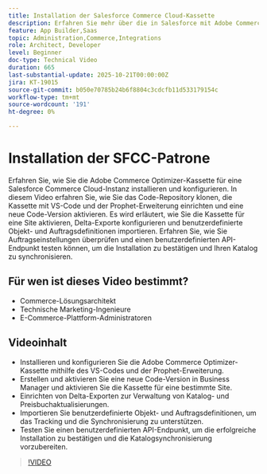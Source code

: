 ```yaml
---
title: Installation der Salesforce Commerce Cloud-Kassette
description: Erfahren Sie mehr über die in Salesforce mit Adobe Commerce Optimizer verwendete Kassette.
feature: App Builder,Saas
topic: Administration,Commerce,Integrations
role: Architect, Developer
level: Beginner
doc-type: Technical Video
duration: 665
last-substantial-update: 2025-10-21T00:00:00Z
jira: KT-19015
source-git-commit: b050e70785b24b6f8804c3cdcfb11d533179154c
workflow-type: tm+mt
source-wordcount: '191'
ht-degree: 0%

---
```



# Installation der SFCC-Patrone

Erfahren Sie, wie Sie die Adobe Commerce Optimizer-Kassette für eine Salesforce Commerce Cloud-Instanz installieren und konfigurieren. In diesem Video erfahren Sie, wie Sie das Code-Repository klonen, die Kassette mit VS-Code und der Prophet-Erweiterung einrichten und eine neue Code-Version aktivieren. Es wird erläutert, wie Sie die Kassette für eine Site aktivieren, Delta-Exporte konfigurieren und benutzerdefinierte Objekt- und Auftragsdefinitionen importieren. Erfahren Sie, wie Sie Auftragseinstellungen überprüfen und einen benutzerdefinierten API-Endpunkt testen können, um die Installation zu bestätigen und Ihren Katalog zu synchronisieren.


## Für wen ist dieses Video bestimmt?

* Commerce-Lösungsarchitekt
* Technische Marketing-Ingenieure
* E-Commerce-Plattform-Administratoren

## Videoinhalt

* Installieren und konfigurieren Sie die Adobe Commerce Optimizer-Kassette mithilfe des VS-Codes und der Prophet-Erweiterung.
* Erstellen und aktivieren Sie eine neue Code-Version in Business Manager und aktivieren Sie die Kassette für eine bestimmte Site.
* Einrichten von Delta-Exporten zur Verwaltung von Katalog- und Preisbuchaktualisierungen.
* Importieren Sie benutzerdefinierte Objekt- und Auftragsdefinitionen, um das Tracking und die Synchronisierung zu unterstützen.
* Testen Sie einen benutzerdefinierten API-Endpunkt, um die erfolgreiche Installation zu bestätigen und die Katalogsynchronisierung vorzubereiten.

>[!VIDEO](https://video.tv.adobe.com/v/3476069?learn=on)